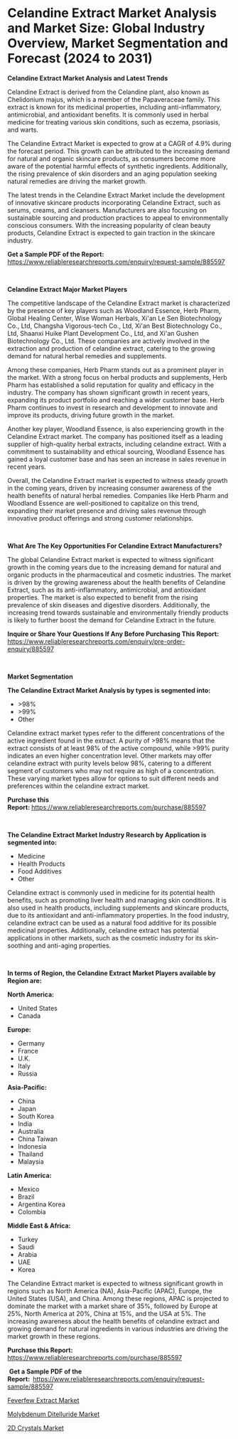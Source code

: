 <p><h1>Celandine Extract Market Analysis and Market Size: Global Industry Overview, Market Segmentation and Forecast (2024 to 2031)</h1></p><p><strong>Celandine Extract Market Analysis and Latest Trends</strong></p>
<p><p>Celandine Extract is derived from the Celandine plant, also known as Chelidonium majus, which is a member of the Papaveraceae family. This extract is known for its medicinal properties, including anti-inflammatory, antimicrobial, and antioxidant benefits. It is commonly used in herbal medicine for treating various skin conditions, such as eczema, psoriasis, and warts.</p><p>The Celandine Extract Market is expected to grow at a CAGR of 4.9% during the forecast period. This growth can be attributed to the increasing demand for natural and organic skincare products, as consumers become more aware of the potential harmful effects of synthetic ingredients. Additionally, the rising prevalence of skin disorders and an aging population seeking natural remedies are driving the market growth.</p><p>The latest trends in the Celandine Extract Market include the development of innovative skincare products incorporating Celandine Extract, such as serums, creams, and cleansers. Manufacturers are also focusing on sustainable sourcing and production practices to appeal to environmentally conscious consumers. With the increasing popularity of clean beauty products, Celandine Extract is expected to gain traction in the skincare industry.</p></p>
<p><strong>Get a Sample PDF of the Report:&nbsp;</strong> <a href="https://www.reliableresearchreports.com/enquiry/request-sample/885597">https://www.reliableresearchreports.com/enquiry/request-sample/885597</a></p>
<p>&nbsp;</p>
<p><strong>Celandine Extract Major Market Players</strong></p>
<p><p>The competitive landscape of the Celandine Extract market is characterized by the presence of key players such as Woodland Essence, Herb Pharm, Global Healing Center, Wise Woman Herbals, Xi'an Le Sen Biotechnology Co., Ltd, Changsha Vigorous-tech Co., Ltd, Xi'an Best Biotechnology Co., Ltd, Shaanxi Huike Plant Development Co., Ltd, and Xi'an Gushen Biotechnology Co., Ltd. These companies are actively involved in the extraction and production of celandine extract, catering to the growing demand for natural herbal remedies and supplements.</p><p>Among these companies, Herb Pharm stands out as a prominent player in the market. With a strong focus on herbal products and supplements, Herb Pharm has established a solid reputation for quality and efficacy in the industry. The company has shown significant growth in recent years, expanding its product portfolio and reaching a wider customer base. Herb Pharm continues to invest in research and development to innovate and improve its products, driving future growth in the market.</p><p>Another key player, Woodland Essence, is also experiencing growth in the Celandine Extract market. The company has positioned itself as a leading supplier of high-quality herbal extracts, including celandine extract. With a commitment to sustainability and ethical sourcing, Woodland Essence has gained a loyal customer base and has seen an increase in sales revenue in recent years.</p><p>Overall, the Celandine Extract market is expected to witness steady growth in the coming years, driven by increasing consumer awareness of the health benefits of natural herbal remedies. Companies like Herb Pharm and Woodland Essence are well-positioned to capitalize on this trend, expanding their market presence and driving sales revenue through innovative product offerings and strong customer relationships.</p></p>
<p>&nbsp;</p>
<p><strong>What Are The Key Opportunities For Celandine Extract Manufacturers?</strong></p>
<p><p>The global Celandine Extract market is expected to witness significant growth in the coming years due to the increasing demand for natural and organic products in the pharmaceutical and cosmetic industries. The market is driven by the growing awareness about the health benefits of Celandine Extract, such as its anti-inflammatory, antimicrobial, and antioxidant properties. The market is also expected to benefit from the rising prevalence of skin diseases and digestive disorders. Additionally, the increasing trend towards sustainable and environmentally friendly products is likely to further boost the demand for Celandine Extract in the future.</p></p>
<p><strong>Inquire or Share Your Questions If Any Before Purchasing This Report:</strong> <a href="https://www.reliableresearchreports.com/enquiry/pre-order-enquiry/885597">https://www.reliableresearchreports.com/enquiry/pre-order-enquiry/885597</a></p>
<p>&nbsp;</p>
<p><strong>Market Segmentation</strong></p>
<p><strong>The Celandine Extract Market Analysis by types is segmented into:</strong></p>
<p><ul><li>>98%</li><li>>99%</li><li>Other</li></ul></p>
<p><p>Celandine extract market types refer to the different concentrations of the active ingredient found in the extract. A purity of >98% means that the extract consists of at least 98% of the active compound, while >99% purity indicates an even higher concentration level. Other markets may offer celandine extract with purity levels below 98%, catering to a different segment of customers who may not require as high of a concentration. These varying market types allow for options to suit different needs and preferences within the celandine extract market.</p></p>
<p><strong>Purchase this Report:&nbsp;</strong><a href="https://www.reliableresearchreports.com/purchase/885597">https://www.reliableresearchreports.com/purchase/885597</a></p>
<p>&nbsp;</p>
<p><strong>The Celandine Extract Market Industry Research by Application is segmented into:</strong></p>
<p><ul><li>Medicine</li><li>Health Products</li><li>Food Additives</li><li>Other</li></ul></p>
<p><p>Celandine extract is commonly used in medicine for its potential health benefits, such as promoting liver health and managing skin conditions. It is also used in health products, including supplements and skincare products, due to its antioxidant and anti-inflammatory properties. In the food industry, celandine extract can be used as a natural food additive for its possible medicinal properties. Additionally, celandine extract has potential applications in other markets, such as the cosmetic industry for its skin-soothing and anti-aging properties.</p></p>
<p>&nbsp;</p>
<p><strong>In terms of Region, the Celandine Extract Market Players available by Region are:</strong></p>
<p>
    <p> <strong> North America: </strong>
        <ul>
            <li>United States</li>
            <li>Canada</li>
        </ul>
        </p> 
    <p> <strong> Europe: </strong>
        <ul>
            <li>Germany</li>
            <li>France</li>
            <li>U.K.</li>
            <li>Italy</li>
            <li>Russia</li>
        </ul>
        </p> 
    <p> <strong> Asia-Pacific: </strong>
        <ul>
            <li>China</li>
            <li>Japan</li>
            <li>South Korea</li>
            <li>India</li>
            <li>Australia</li>
            <li>China Taiwan</li>
            <li>Indonesia</li>
            <li>Thailand</li>
            <li>Malaysia</li>
        </ul>
        </p> 
    <p> <strong> Latin America: </strong>
        <ul>
            <li>Mexico</li>
            <li>Brazil</li>
            <li>Argentina Korea</li>
            <li>Colombia</li>
        </ul>
        </p> 
    <p> <strong> Middle East & Africa: </strong>
        <ul>
            <li>Turkey</li>
            <li>Saudi</li>
            <li>Arabia</li>
            <li>UAE</li>
            <li>Korea</li>
        </ul>
    </p>
    </p>
<p><p>The Celandine Extract market is expected to witness significant growth in regions such as North America (NA), Asia-Pacific (APAC), Europe, the United States (USA), and China. Among these regions, APAC is projected to dominate the market with a market share of 35%, followed by Europe at 25%, North America at 20%, China at 15%, and the USA at 5%. The increasing awareness about the health benefits of celandine extract and growing demand for natural ingredients in various industries are driving the market growth in these regions.</p></p>
<p><strong>Purchase this Report: </strong><a href="https://www.reliableresearchreports.com/purchase/885597">https://www.reliableresearchreports.com/purchase/885597</a></p>
<p>&nbsp;<strong>Get a Sample PDF of the Report:&nbsp;&nbsp;</strong><a href="https://www.reliableresearchreports.com/enquiry/request-sample/885597">https://www.reliableresearchreports.com/enquiry/request-sample/885597</a></p>
<p><strong></strong></p>
<p><p><a href="https://github.com/peachesmcdowel1/Market-Research-Report-List-1/blob/main/feverfew-extract-market.md">Feverfew Extract Market</a></p><p><a href="https://github.com/nicoletavirag/Market-Research-Report-List-2/blob/main/molybdenum-ditelluride-market.md">Molybdenum Ditelluride Market</a></p><p><a href="https://github.com/redneck06/Market-Research-Report-List-2/blob/main/2d-crystals-market.md">2D Crystals Market</a></p></p>